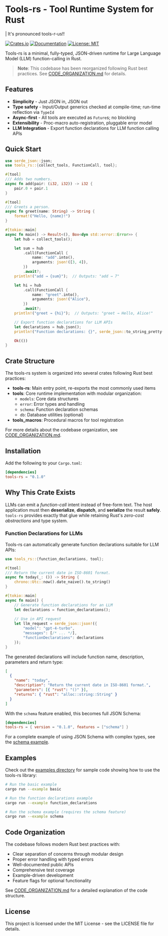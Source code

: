 # Tools-rs - Tool Runtime System for Rust
| It's pronounced tools-r-us!!

[![Crates.io](https://img.shields.io/crates/v/.svg)](https://crates.io/crates/)
[![Documentation](https://docs.rs/tools-rs/badge.svg)](https://docs.rs/tools-rs)
[![License: MIT](https://img.shields.io/badge/License-MIT-yellow.svg)](https://opensource.org/licenses/MIT)

Tools-rs is a minimal, fully-typed, JSON-driven runtime for Large Language Model (LLM) function-calling in Rust.

> **Note**: This codebase has been reorganized following Rust best practices. See [CODE_ORGANIZATION.md](CODE_ORGANIZATION.md) for details.

## Features

- **Simplicity** - Just JSON in, JSON out
- **Type safety** - Input/Output generics checked at compile-time; run-time reflection via `TypeId`
- **Async-first** - All tools are executed as `Future`s; no blocking
- **Extensibility** - Proc-macro auto-registration, pluggable error model
- **LLM Integration** - Export function declarations for LLM function calling APIs

## Quick Start

```rust
use serde_json::json;
use tools_rs::{collect_tools, FunctionCall, tool};

#[tool]
/// Adds two numbers.
async fn add(pair: (i32, i32)) -> i32 {
    pair.0 + pair.1
}

#[tool]
/// Greets a person.
async fn greet(name: String) -> String {
    format!("Hello, {name}!")
}

#[tokio::main]
async fn main() -> Result<(), Box<dyn std::error::Error>> {
    let hub = collect_tools();

    let sum = hub
        .call(FunctionCall {
            name: "add".into(),
            arguments: json!([3, 4]),
        })
        .await?;
    println!("add → {sum}");  // Outputs: "add → 7"

    let hi = hub
        .call(FunctionCall {
            name: "greet".into(),
            arguments: json!("Alice"),
        })
        .await?;
    println!("greet → {hi}");  // Outputs: "greet → Hello, Alice!"

    // Export function declarations for LLM APIs
    let declarations = hub.json();
    println!("Function declarations: {}", serde_json::to_string_pretty(&declarations)?);

    Ok(())
}
```

## Crate Structure

The tools-rs system is organized into several crates following Rust best practices:

- **tools-rs**: Main entry point, re-exports the most commonly used items
- **tools**: Core runtime implementation with modular organization:
  - `models`: Core data structures
  - `error`: Error types and handling
  - `schema`: Function declaration schemas
  - `db`: Database utilities (optional)
- **tools_macros**: Procedural macros for tool registration

For more details about the codebase organization, see [CODE_ORGANIZATION.md](CODE_ORGANIZATION.md).

## Installation

Add the following to your `Cargo.toml`:

```toml
[dependencies]
tools-rs = "0.1.0"
```

## Why This Crate Exists

LLMs can emit a *function-call* intent instead of free-form text. The host application must then **deserialize**, **dispatch**, and **serialize** the result **safely**. `tools-rs` provides exactly that glue while retaining Rust's *zero-cost abstractions* and type system.

### Function Declarations for LLMs

Tools-rs can automatically generate function declarations suitable for LLM APIs:

```rust
use tools_rs::{function_declarations, tool};

#[tool]
/// Return the current date in ISO-8601 format.
async fn today(_: ()) -> String {
    chrono::Utc::now().date_naive().to_string()
}

#[tokio::main]
async fn main() {
    // Generate function declarations for an LLM
    let declarations = function_declarations();
    
    // Use in API request
    let llm_request = serde_json::json!({
        "model": "gpt-4-turbo",
        "messages": [/* ... */],
        "functionDeclarations": declarations
    });
}
```

The generated declarations will include function name, description, parameters and return type:

```json
[
  {
    "name": "today",
    "description": "Return the current date in ISO-8601 format.",
    "parameters": [{ "rust": "()" }],
    "returns": { "rust": "alloc::string::String" }
  }
]
```

With the `schema` feature enabled, this becomes full JSON Schema:

```toml
[dependencies]
tools-rs = { version = "0.1.0", features = ["schema"] }
```

For a complete example of using JSON Schema with complex types, see the [schema example](examples/schema/main.rs).

## Examples

Check out the [examples directory](examples/) for sample code showing how to use the tools-rs library:

```bash
# Run the basic example
cargo run --example basic

# Run the function declarations example
cargo run --example function_declarations

# Run the schema example (requires the schema feature)
cargo run --example schema
```

## Code Organization

The codebase follows modern Rust best practices with:

- Clear separation of concerns through modular design
- Proper error handling with typed errors
- Well-documented public APIs
- Comprehensive test coverage
- Example-driven development
- Feature flags for optional functionality

See [CODE_ORGANIZATION.md](CODE_ORGANIZATION.md) for a detailed explanation of the code structure.

## License

This project is licensed under the MIT License - see the LICENSE file for details.
